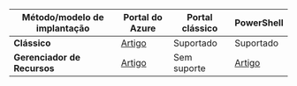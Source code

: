 | **Método/modelo de implantação** | **Portal do Azure** | **Portal clássico** | **PowerShell** |
| --- | --- | --- | --- |
| **Clássico** |[Artigo](../articles/vpn-gateway/vpn-gateway-howto-point-to-site-classic-azure-portal.md) |Suportado |Suportado |
| **Gerenciador de Recursos** |[Artigo](../articles/vpn-gateway/vpn-gateway-howto-point-to-site-resource-manager-portal.md) |Sem suporte |[Artigo](../articles/vpn-gateway/vpn-gateway-howto-point-to-site-rm-ps.md) |

